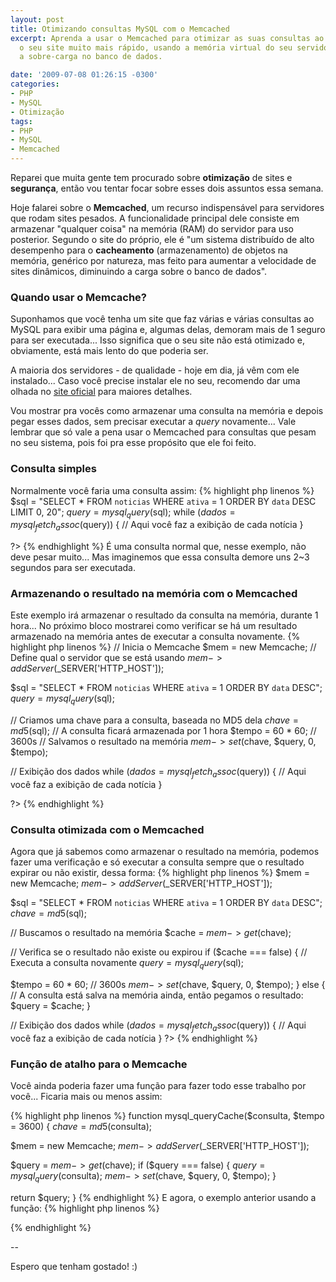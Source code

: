 ```yaml
---
layout: post
title: Otimizando consultas MySQL com o Memcached
excerpt: Aprenda a usar o Memcached para otimizar as suas consultas ao MySQL e deixar
  o seu site muito mais rápido, usando a memória virtual do seu servidor para reduzir
  a sobre-carga no banco de dados.

date: '2009-07-08 01:26:15 -0300'
categories:
- PHP
- MySQL
- Otimização
tags:
- PHP
- MySQL
- Memcached
---
```

Reparei que muita gente tem procurado sobre <strong>otimização</strong> de sites e <strong>segurança</strong>, então vou tentar focar sobre esses dois assuntos essa semana.

Hoje falarei sobre o <strong>Memcached</strong>, um recurso indispensável para servidores que rodam sites pesados. A funcionalidade principal dele consiste em armazenar "qualquer coisa" na memória (RAM) do servidor para uso posterior. Segundo o site do próprio, ele é "um sistema distribuído de alto desempenho para o <strong>cacheamento</strong> (armazenamento) de objetos na memória, genérico por natureza, mas feito para aumentar a velocidade de sites dinâmicos, diminuindo a carga sobre o banco de dados".

<h3>Quando usar o Memcache?</h3>
Suponhamos que você tenha um site que faz várias e várias consultas ao MySQL para exibir uma página e, algumas delas, demoram mais de 1 seguro para ser executada... Isso significa que o seu site não está otimizado e, obviamente, está mais lento do que poderia ser.

A maioria dos servidores - de qualidade - hoje em dia, já vêm com ele instalado... Caso você precise instalar ele no seu, recomendo dar uma olhada no [site oficial](http://www.danga.com/memcached/) para maiores detalhes.

Vou mostrar pra vocês como armazenar uma consulta na memória e depois pegar esses dados, sem precisar executar a <em>query</em> novamente... Vale lembrar que só vale a pena usar o Memcached para consultas que pesam no seu sistema, pois foi pra esse propósito que ele foi feito.

<h3>Consulta simples</h3>
Normalmente você faria uma consulta assim:
{% highlight php linenos %}
<?php

$sql = "SELECT * FROM `noticias` WHERE `ativa` = 1 ORDER BY `data` DESC LIMIT 0, 20";
$query = mysql_query($sql);
while ($dados = mysql_fetch_assoc($query)) {
  // Aqui você faz a exibição de cada notícia
}

?>
{% endhighlight %}
É uma consulta normal que, nesse exemplo, não deve pesar muito... Mas imaginemos que essa consulta demore uns 2~3 segundos para ser executada.

<h3>Armazenando o resultado na memória com o Memcached</h3>
Este exemplo irá armazenar o resultado da consulta na memória, durante 1 hora... No próximo bloco mostrarei como verificar se há um resultado armazenado na memória antes de executar a consulta novamente.
{% highlight php linenos %}
<?php

// Inicia o Memcache
$mem = new Memcache;
// Define qual o servidor que se está usando
$mem->addServer($_SERVER['HTTP_HOST']);

$sql = "SELECT * FROM `noticias` WHERE `ativa` = 1 ORDER BY `data` DESC";
$query = mysql_query($sql);

// Criamos uma chave para a consulta, baseada no MD5 dela
$chave = md5($sql);
// A consulta ficará armazenada por 1 hora
$tempo = 60 * 60; // 3600s
// Salvamos o resultado na memória
$mem->set($chave, $query, 0, $tempo);

// Exibição dos dados
while ($dados = mysql_fetch_assoc($query)) {
  // Aqui você faz a exibição de cada notícia
}

?>
{% endhighlight %}

<h3>Consulta otimizada com o Memcached</h3>
Agora que já sabemos como armazenar o resultado na memória, podemos fazer uma verificação e só executar a consulta sempre que o resultado expirar ou não existir, dessa forma:
{% highlight php linenos %}
<?php

$mem = new Memcache;
$mem->addServer($_SERVER['HTTP_HOST']);

$sql = "SELECT * FROM `noticias` WHERE `ativa` = 1 ORDER BY `data` DESC";
$chave = md5($sql);

// Buscamos o resultado na memória
$cache = $mem->get($chave);

// Verifica se o resultado não existe ou expirou
if ($cache === false) {
  // Executa a consulta novamente
  $query = mysql_query($sql);

  $tempo = 60 * 60; // 3600s
  $mem->set($chave, $query, 0, $tempo);
} else {
  // A consulta está salva na memória ainda, então pegamos o resultado:
  $query = $cache;
}

// Exibição dos dados
while ($dados = mysql_fetch_assoc($query)) {
  // Aqui você faz a exibição de cada notícia
}
?>
{% endhighlight %}


<h3>Função de atalho para o Memcache</h3>
Você ainda poderia fazer uma função para fazer todo esse trabalho por você... Ficaria mais ou menos assim:


{% highlight php linenos %}
function mysql_queryCache($consulta, $tempo = 3600) {
  $chave = md5($consulta);

  $mem = new Memcache;
  $mem->addServer($_SERVER['HTTP_HOST']);

  $query = $mem->get($chave);
  if ($query === false) {
    $query = mysql_query($consulta);
    $mem->set($chave, $query, 0, $tempo);
  }

  return $query;
}
{% endhighlight %}
E agora, o exemplo anterior usando a função:
{% highlight php linenos %}
<?php

$sql = "SELECT * FROM `noticias` WHERE `ativa` = 1 ORDER BY `data` DESC";
$query = mysql_queryCache($sql);

// Exibição dos dados
while ($dados = mysql_fetch_assoc($query)) {
  // Aqui você faz a exibição de cada notícia
}
?>
{% endhighlight %}

--

Espero que tenham gostado! :)

